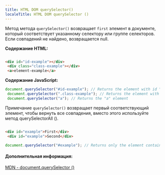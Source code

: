 ```yaml
---
title: HTML DOM querySelector()
localeTitle: HTML DOM querySelector ()
---
```

Метод метода `querySelector()` возвращает `first` элемент в документе, который соответствует указанному селектору или группе селекторов. Если совпадений не найдено, возвращается null.

**Содержание HTML:**

```html

<div id="id-example"></div> 
 <div class="class-example"></div> 
 <a>element-example</a> 
```

**Содержание JavaScript:**

```javascript
document.querySelector("#id-example"); // Returns the element with id "id-example" 
 document.querySelector(".class-example"); // Returns the element with class "class-example" 
 document.querySelector("a"); // Returns the "a" element 
```

Примечание `querySelector()` возвращает первый соответствующий элемент, чтобы вернуть все совпадения, вместо этого используйте метод querySelectorAll ().

```html

<div id="example">First</div> 
 <div id="example">Second</div> 
```

```javascript
document.querySelector("#example"); // Returns only the element containing 'First' 
```

#### Дополнительная информация:

[MDN - document.querySelector ()](https://developer.mozilla.org/en-US/docs/Web/API/Document/querySelector)